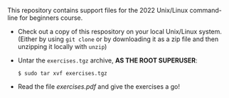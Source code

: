 This repository contains support files for the 2022 Unix/Linux command-line for beginners course.


- Check out a copy of this respository on your local Unix/Linux system. (Either by using `git clone` or by downloading it as a zip file and then unzipping it locally with `unzip`)

- Untar the `exercises.tgz` archive, **AS THE ROOT SUPERUSER**:

      $ sudo tar xvf exercises.tgz
      
- Read the file *exercises.pdf* and give the exercises a go!
